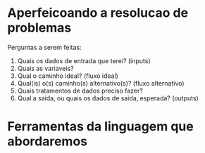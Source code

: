 # Aperfeicoando a resolucao de problemas

Perguntas a serem feitas:

1. Quais os dados de entrada que terei? (inputs)
2. Quais as variaveis?
3. Qual o caminho ideal? (fluxo ideal)
4. Qual(is) o(s) caminho(s) alternativo(s)? (fluxo alternativo)
5. Quais tratamentos de dados preciso fazer?
6. Qual a saida, ou quais os dados de saida, esperada? (outputs)

# Ferramentas da linguagem que abordaremos 

